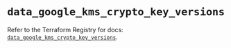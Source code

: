 # `data_google_kms_crypto_key_versions`

Refer to the Terraform Registry for docs: [`data_google_kms_crypto_key_versions`](https://registry.terraform.io/providers/hashicorp/google-beta/6.12.0/docs/data-sources/google_kms_crypto_key_versions).
